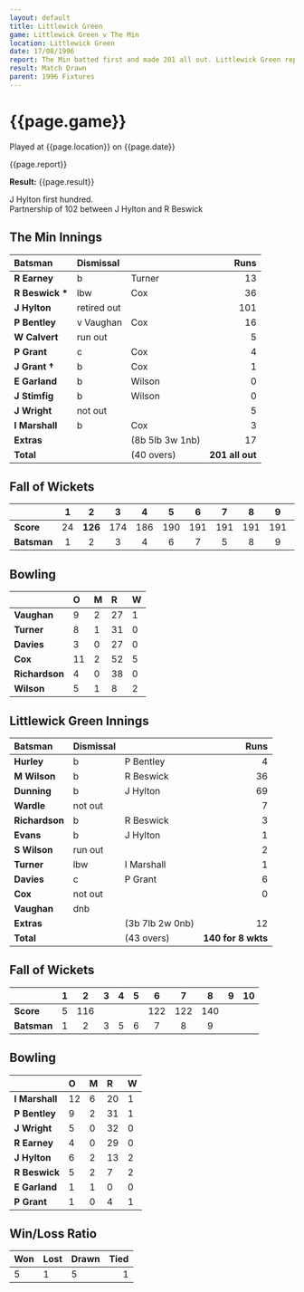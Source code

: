 ```yaml
---
layout: default
title: Littlewick Green
game: Littlewick Green v The Min
location: Littlewick Green
date: 17/08/1996
report: The Min batted first and made 201 all out. Littlewick Green replied with 140 for 8 wkts
result: Match Drawn
parent: 1996 Fixtures
---
```


# {{page.game}}

Played at {{page.location}} on {{page.date}}

{{page.report}}

**Result:** {{page.result}}

J Hylton first hundred.<br />
Partnership of 102 between J Hylton and R Beswick

## The Min Innings

| Batsman | Dismissal |  | Runs |
|:---|:---|---|---:|
| **R Earney** | b | Turner | 13 |
| **R Beswick &#42;** | lbw | Cox | 36 |
| **J Hylton** | retired out |  | 101 |
| **P Bentley** | v Vaughan | Cox | 16 |
| **W Calvert** | run out |  | 5 |
| **P Grant** | c | Cox | 4 |
| **J Grant &#8224;** | b | Cox | 1 |
| **E Garland** | b | Wilson | 0 |
| **J Stimfig** | b | Wilson | 0 |
| **J Wright** | not out |  | 5 |
| **I Marshall** | b | Cox | 3 |
| **Extras** | | (8b 5lb 3w 1nb) | 17 |
| **Total** | | (40 overs) | **201 all out** |

## Fall of Wickets

| | 1 | 2 | 3 | 4 | 5 | 6 | 7 | 8 | 9 | 10 |
|---|:---:|:---:|:---:|:---:|:---:|:---:|:---:|:---:|:---:|:---:|
| **Score** | 24 | **126** | 174 | 186 | 190 | 191 | 191 | 191 | 191 | 201 |
| **Batsman** | 1 | 2 | 3 | 4 | 6 | 7 | 5 | 8 | 9 | 11 |

## Bowling

| | O | M | R | W |
|---|:---|:---|:---|:---|
| **Vaughan** | 9 | 2 | 27 | 1 |
| **Turner** | 8 | 1 | 31 | 0 |
| **Davies** | 3 | 0 | 27 | 0 |
| **Cox** | 11 | 2 | 52 | 5 |
| **Richardson** | 4 | 0 | 38 | 0 |
| **Wilson** | 5 | 1 | 8 | 2 |

## Littlewick Green Innings

| Batsman | Dismissal |  | Runs |
|:---|:---|---|---:|
| **Hurley** | b | P Bentley | 4 |
| **M Wilson** | b | R Beswick | 36 |
| **Dunning** | b | J Hylton | 69 |
| **Wardle** | not out |  | 7 |
| **Richardson** | b | R Beswick | 3 |
| **Evans** | b | J Hylton | 1 |
| **S Wilson** | run out |  | 2 |
| **Turner** | lbw | I Marshall | 1 |
| **Davies** | c | P Grant | 6 |
| **Cox** | not out |  | 0 |
| **Vaughan** | dnb |  |  |
| **Extras** | | (3b 7lb 2w 0nb) | 12 |
| **Total** | | (43 overs) | **140 for 8 wkts** |

## Fall of Wickets

| | 1 | 2 | 3 | 4 | 5 | 6 | 7 | 8 | 9 | 10 |
|---|:---:|:---:|:---:|:---:|:---:|:---:|:---:|:---:|:---:|:---:|
| **Score** | 5 | 116 |  |  |  | 122 | 122 | 140 |  |  |
| **Batsman** | 1 | 2 | 3 | 5 | 6 | 7 | 8 | 9 |  |  |

## Bowling

| | O | M | R | W |
|---|:---|:---|:---|:---|
| **I Marshall** | 12 | 6 | 20 | 1 |
| **P Bentley** | 9 | 2 | 31 | 1 |
| **J Wright** | 5 | 0 | 32 | 0 |
| **R Earney** | 4 | 0 | 29 | 0 |
| **J Hylton** | 6 | 2 | 13 | 2 |
| **R Beswick** | 5 | 2 | 7 | 2 |
| **E Garland** | 1 | 1 | 0 | 0 |
| **P Grant** | 1 | 0 | 4 | 1 |

## Win/Loss Ratio

| Won | Lost | Drawn | Tied |
|:---|:---|:---|---:|
| 5 | 1 | 5 | 1 |